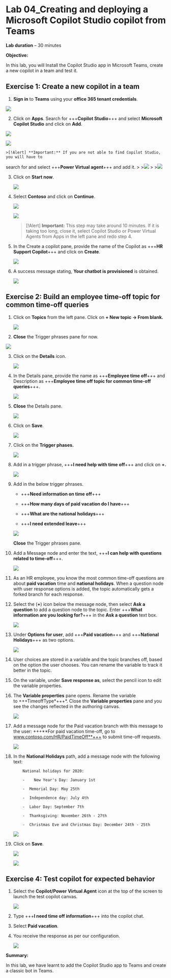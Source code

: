 ﻿# **Lab 04_Creating and deploying a Microsoft Copilot Studio copilot from Teams**

**Lab duration** – 30 minutes

**Objective:**

In this lab, you will Install the Copilot Studio app in Microsoft Teams,
create a new copilot in a team and test it.

## **Exercise 1: Create a new copilot in a team**

1.  **Sign in** to **Teams** using your **office 365 tenant credentials**.

   ![](./media/image2.png)

2.  Click on **Apps**. Search for +++**Copilot Studio**+++ and select
    **Microsoft Copilot Studio** and click on **Add**.

   ![](./media/image3.png)

   ![](./media/image4.png)

    >[!Alert] **Important:** If you are not able to find Copilot Studio, you will have to
search for and select +++**Power Virtual agent**+++ and add it.
    >
    >![](./media/img31.png)
    >
    >![](./media/img32.png)

3.  Click on **Start now**.

    ![](./media/image5.png)
    
4.  Select **Contoso** and click on **Continue**.

    ![](./media/image6.png)

    ![](./media/image7.png)

    >[!Alert] **Important:** This step may take around 10 minutes. If it is taking too long, close it, select Copilot Studio or Power Virtual Agents from Apps in the left pane and redo step 4.

7.  In the Create a copilot pane, provide the name of the Copilot as
    +++**HR Support Copilot**+++ and click on **Create**.

    ![](./media/image8.png)

8.  A success message stating, **Your chatbot is provisioned** is
    obtained.

    ![](./media/image9.png)

## **Exercise 2: Build an employee time-off topic for common time-off queries**

1.  Click on **Topics** from the left pane. Click on **+ New topic -\>
    From blank.**

    ![](./media/image10.png)

2.	**Close** the Trigger phrases pane for now.
   
   ![](./media/img33.png)
   
3.  Click on the **Details** icon.

     ![](./media/image11.png)

4.  In the Details pane, provide the name as +++**Employee time off**+++
    and Description as +++**Employee time off topic for common time-off
    queries**+++.

     ![](./media/image12.png)
    
5.	**Close** the Details pane.

    ![](./media/img36.png)
   
6.  Click on **Save**.

    ![](./media/img34.png)

7.  Click on the **Trigger phases.**

     ![](./media/image14.png)

8.  Add in a trigger phrase, +++**I need help with time off**+++ and
    click on **+.**

    ![](./media/image15.png)

9.  Add in the below trigger phrases.

    - +++**Need information on time off**+++
    
    - +++**How many days of paid vacation do I have**+++
    
    - +++**What are the national holidays**+++
    
    - +++**I need extended leave**+++

    ![](./media/image16.png)

    **Close** the Trigger phrases pane.

8.  Add a Message node and enter the text, +++**I can help with questions
    related to time-off**+++.

    ![](./media/img35.png)

10.  As an HR employee, you know the most common time-off questions are
    about **paid vacation** time and **national holidays**. When a question node
    with user response options is added, the topic automatically gets a
    forked branch for each response.

11. Select the (**+**) icon below the message node, then select **Ask a
    question** to add a question node to the topic. Enter +++**What information are you looking for?**+++ in the **Ask a question** text box. 

    ![](./media/img37.png)

13. Under **Options for user**, add +++**Paid vacation**+++ and +++**National Holidays**+++ as two options.

    ![](./media/image18.png)
       
14. User choices are stored in a variable and the topic branches off,
    based on the option the user chooses. You can rename the variable to
    track it better in the topic.

15. On the variable, under **Save response as**, select the pencil icon
    to edit the variable properties.

16. The **Variable properties** pane opens. Rename the variable
    to +++TimeoffType*+++*. Close the **Variable properties** pane and
    you see the changes reflected in the authoring canvas.

    ![](./media/image19.png)

17. Add a message node for the Paid vacation branch with this message to
    the user: +++**For paid vacation time-off, go to
    www.contoso.com/HR/PaidTimeOff**+++ to submit time-off requests.

    ![](./media/image20.png)

19. In the **National Holidays** path, add a message node with the
    following text:
    
    ```
        National holidays for 2020:
        
        -    New Year's Day: January 1st
        
        -  Memorial Day: May 25th
        
        -  Independence day: July 4th
        
        -  Labor Day: September 7th
        
        -  Thanksgiving: November 26th - 27th
        
        -  Christmas Eve and Christmas Day: December 24th - 25th
    ```

       ![](./media/img38.png)

21. Click on **Save**.

       ![](./media/image23.png)

       ![](./media/img39.png)

## **Exercise 4: Test copilot for expected behavior**

1.	Select the **Copilot/Power Virtual Agent** icon at the top of the screen to launch the test copilot canvas.

    ![](./media/img40.png)

3.  Type +++**I need time off information**+++ into the copilot chat.

4.  Select **Paid vacation**.

5.  You receive the response as per our configuration.

       ![](./media/image25.png)
       

**Summary:**

In this lab, we have learnt to add the Copilot Studio app to Teams and create a classic bot in Teams.
